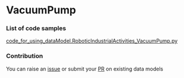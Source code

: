 # VacuumPump

### List of code samples 

<!-- 50-List of code -->

<!-- [code entry](link) -->
[code_for_using_dataModel.RoboticIndustrialActivities_VacuumPump.py](https://github.com/smart-data-models/dataModel.RoboticIndustrialActivities/blob/master/VacuumPump/code/code_for_using_dataModel.RoboticIndustrialActivities_VacuumPump.py)


<!-- /50-List of code -->

### Contribution
You can raise an [issue](https://github.com/smart-data-models/dataModel.RoboticIndustrialActivities/issues) or submit your [PR](https://github.com/smart-data-models/dataModel.RoboticIndustrialActivities/pulls) on existing data models
